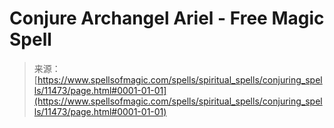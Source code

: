 <!--yml
category: 未分类
date: 2024-06-12 18:48:41
-->

# Conjure Archangel Ariel - Free Magic Spell

> 来源：[https://www.spellsofmagic.com/spells/spiritual_spells/conjuring_spells/11473/page.html#0001-01-01](https://www.spellsofmagic.com/spells/spiritual_spells/conjuring_spells/11473/page.html#0001-01-01)